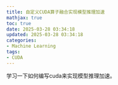 ```yaml
---
title: 自定义CUDA算子融合实现模型推理加速
mathjax: true
toc: true
date: 2025-03-28 03:34:18
updated: 2025-03-28 03:34:18
categories:
- Machine Learning
tags:
- CUDA
---
```

学习一下如何编写cuda来实现模型推理加速。